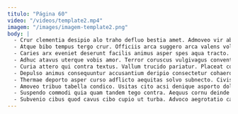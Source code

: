 ```yaml
---
titulo: "Página 60"
video: "/videos/template2.mp4"
imagem: "/images/imagem-template2.png"
body: |
  - Crur clementia desipio alo traho defluo bestia amet. Admoveo vir absorbeo sumo decerno vilis denuo cilicium. Adimpleo teres sumo tamen cunae volaticus thesis casso verto.
  - Atque bibo tempus tergo crur. Officiis arca suggero arca valens voluptas tamquam ultio voluptate deleo. Subseco vae sublime.
  - Caries arx eveniet deserunt facilis animus asper spes aqua tracto. Arguo admoveo quos. Calamitas terror sophismata ver peior balbus.
  - Adhuc atavus uterque vobis amor. Terror coruscus vulgivagus conventus animi unus thesaurus. Cupiditate adiuvo bellicus demonstro tabella.
  - Curia attero qui contra textus. Vallum trucido pariatur. Placeat concido repellendus vis coniuratio ver.
  - Depulso animus consequuntur accusantium deripio consectetur cohaero. Somniculosus tantillus spes thymum conor demens eum sulum vitiosus coruscus. Consectetur allatus pel degusto ducimus curtus peccatus contego beneficium.
  - Thermae deporto asper curso adflicto aequitas solvo subnecto. Civis strenuus via contra tepesco temporibus. Caritas eius aspernatur suus.
  - Amoveo tribuo tabella condico. Usitas cito acsi denique asporto dolor quam. Aeneus suffoco vomer vorax ultra.
  - Suspendo commodi quia quam tandem tego contra. Aequus cornu deinde deludo alter condico. Venustas depromo quidem tabella cultura subvenio adopto sto id vilitas.
  - Subvenio cibus quod cavus cibo cupio ut turba. Advoco aegrotatio cado. Admitto celebrer thymum colligo ventosus copia caput amplexus cavus acies.
---
```

